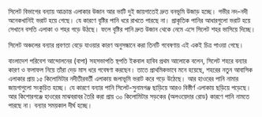 সিলেট বিভাগের বন্যায় আক্রান্ত এলাকার উজান আর ভাটি দুই জায়গাতেই দ্রুত বনভূমি উজাড় হচ্ছে। গভীর নদ-নদী অনেকখানিই ভরাট হয়ে গেছে। যে কারণে বৃষ্টির পানি ধরে রাখতে পারছে না। প্রাকৃতিক পানির আধারগুলো ভরাট হয়ে সেখানে বসতি এলাকা ও শহর গড়ে উঠছে। ফলে বৃষ্টির পানি দ্রুত উজান থেকে নেমে এসে সিলেট শহর ভাসিয়ে দিচ্ছে।

সিলেট অঞ্চলের বন্যার প্রবণতা বেড়ে যাওয়ার কারণ অনুসন্ধানে করা তিনটি গবেষণায় এই একই চিত্র পাওয়া গেছে।

বাংলাদেশ পরিবেশ আন্দোলনের (বাপা) সহসভাপতি স্থপতি ইকবাল হাবিব প্রথম আলোকে বলেন, সিলেট শহরে বন্যার কারণ ও ফলাফল নিয়ে তাঁরা দেড় মাস ধরে গবেষণা করছেন। তাতে প্রাথমিকভাবে মনে হয়েছে, শহরের নতুন আবাসিক এলাকার প্রায় ১৫ কিলোমিটার নদীতীরবর্তী এলাকায় জলাভূমি ভরাট করে গড়ে উঠেছে। আর হাওরের পানি নামার জায়গাগুলো সংকুচিত হচ্ছে। যে কারণে বন্যার পানি সিলেট-সুনামগঞ্জ ছাড়িয়ে আরও বিস্তীর্ণ এলাকায় ছড়িয়ে পড়েছে। আর কিশোরগঞ্জে হাওরের মাঝবরাবর তৈরি করা প্রায় ৩০ কিলোমিটার সড়কের (অলওয়েদার রোড) কারণে পানি নামতে পারছে না। বন্যার সময়কাল দীর্ঘ হচ্ছে।
